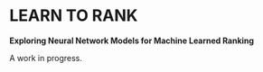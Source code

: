 # LEARN TO RANK

**Exploring Neural Network Models for Machine Learned Ranking**

A work in progress.
